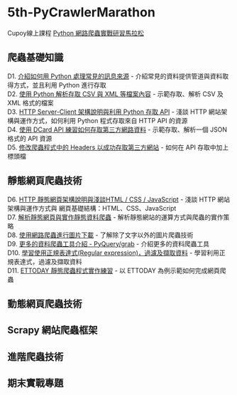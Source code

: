 # 5th-PyCrawlerMarathon
Cupoy線上課程 [Python 網路爬蟲實戰研習馬拉松](https://www.cupoy.com/event/pycrawler/missions)
## 爬蟲基礎知識
D1. [介紹如何用 Python 處理常見的訊息來源](https://github.com/sung-yi-wang/5th-PyCrawlerMarathon/tree/main/D001) - 介紹常見的資料提供管道與資料取得方式，並且利用 Python 進行存取  
D2. [使用 Python 解析存取 CSV 與 XML 等檔案內容](https://github.com/sung-yi-wang/5th-PyCrawlerMarathon/tree/main/D002) - 示範存取、解析 CSV 及 XML 格式的檔案  
D3. [HTTP Server-Client 架構說明與利用 Python 存取 API](https://github.com/sung-yi-wang/5th-PyCrawlerMarathon/tree/main/D003) - 淺談 HTTP 網站架構與運作方式，如何利用 Python 程式存取來自 HTTP API 的資源  
D4. [使用 DCard API 練習如何存取第三方網路資料](https://github.com/sung-yi-wang/5th-PyCrawlerMarathon/tree/main/D004) - 示範存取、解析一個 JSON 格式的 API 資源  
D5. [修改爬蟲程式中的 Headers 以成功存取第三方網站](https://github.com/sung-yi-wang/5th-PyCrawlerMarathon/tree/main/D005) - 如何在 API 存取中加上標頭檔  
## 靜態網頁爬蟲技術
D6. [HTTP 靜態網頁架構說明與淺談HTML / CSS / JavaScript](https://github.com/sung-yi-wang/5th-PyCrawlerMarathon/tree/main/D006) - 淺談 HTTP 網站架構與運作方式與 網頁基礎結構：HTML、CSS、JavaScript  
D7. [解析靜態網頁與實作靜態資料爬蟲](https://github.com/sung-yi-wang/5th-PyCrawlerMarathon/tree/main/D007) - 解析靜態網站的運算方式與爬蟲的實作策略  
D8. [使用網路爬蟲進行圖片下載](https://github.com/sung-yi-wang/5th-PyCrawlerMarathon/tree/main/D008) - 了解除了文字以外的圖片爬蟲技術  
D9. [更多的資料爬蟲工具介紹 - PyQuery/grab](https://github.com/sung-yi-wang/5th-PyCrawlerMarathon/tree/main/D009) - 介紹更多的資料爬蟲工具  
D10. [學習使用正規表達式(Regular expression)，過濾及擷取資料](https://github.com/sung-yi-wang/5th-PyCrawlerMarathon/tree/main/D010) - 學習利用正規表達式，過濾及擷取資料  
D11. [ETTODAY 靜態爬蟲程式實作練習](https://github.com/sung-yi-wang/5th-PyCrawlerMarathon/tree/main/D011) - 以 ETTODAY 為例示範如何完成網頁爬蟲  
## 動態網頁爬蟲技術

## Scrapy 網站爬蟲框架

## 進階爬蟲技術

## 期末實戰專題
